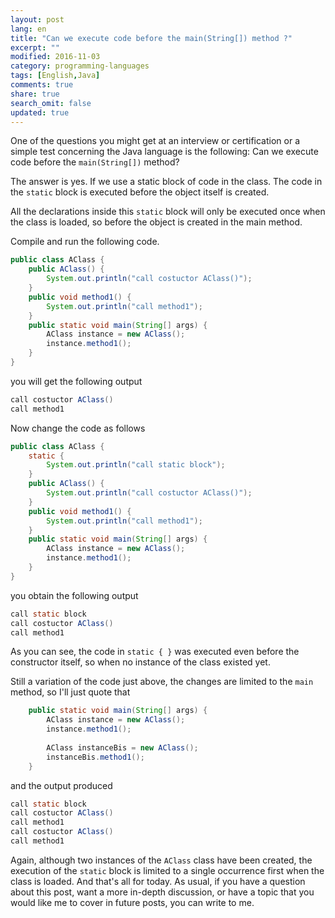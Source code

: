 ```yaml
---
layout: post
lang: en
title: "Can we execute code before the main(String[]) method ?"
excerpt: ""
modified: 2016-11-03
category: programming-languages
tags: [English,Java]
comments: true
share: true
search_omit: false
updated: true
---
```

One of the questions you might get at an interview or certification or a simple test concerning the Java language is the following:
Can we execute code before the `main(String[])` method?

The answer is yes. If we use a static block of code in the class. The code in the `static` block is executed before the object itself is created. 

All the declarations inside this `static` block will only be executed once when the class is loaded, so before the object is created in the main method.

Compile and run the following code.

```java
public class AClass {
    public AClass() {
        System.out.println("call costuctor AClass()");
    }
    public void method1() {
        System.out.println("call method1");
    }
    public static void main(String[] args) {
        AClass instance = new AClass();
        instance.method1();
    }
}
```

you will get the following output

```java
call costuctor AClass()
call method1
```

Now change the code as follows

```java
public class AClass {
    static {
        System.out.println("call static block");
    }
    public AClass() {
        System.out.println("call costuctor AClass()");
    }
    public void method1() {
        System.out.println("call method1");
    }
    public static void main(String[] args) {
        AClass instance = new AClass();
        instance.method1();
    }
}
```

you obtain the following output

```java
call static block
call costuctor AClass()
call method1
```

As you can see, the code in `static { }` was executed even before the constructor itself, so when no instance of the class existed yet.

Still a variation of the code just above, the changes are limited to the `main` method, so I'll just quote that

```java
    public static void main(String[] args) {
        AClass instance = new AClass();
        instance.method1();
        
        AClass instanceBis = new AClass();
        instanceBis.method1();
    }
```
and the output produced

```java
call static block
call costuctor AClass()
call method1
call costuctor AClass()
call method1
```

Again, although two instances of the `AClass` class have been created, the execution of the `static` block is limited to a single occurrence first when the class is loaded.
And that's all for today. As usual, if you have a question about this post, want a more in-depth discussion, or have a topic that you would like me to cover in future posts, you can write to me.